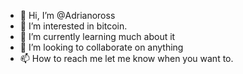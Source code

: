 - 👋 Hi, I’m @Adrianoross
- 👀 I’m interested in bitcoin.
- 🌱 I’m currently learning much about it 
- 💞️ I’m looking to collaborate on anything
- 📫 How to reach me let me know when you want to.

<!---
Adrianoross/Adrianoross is a ✨ special ✨ repository because its `README.md` (this file) appears on your GitHub profile.
You can click the Preview link to take a look at your changes.
--->
